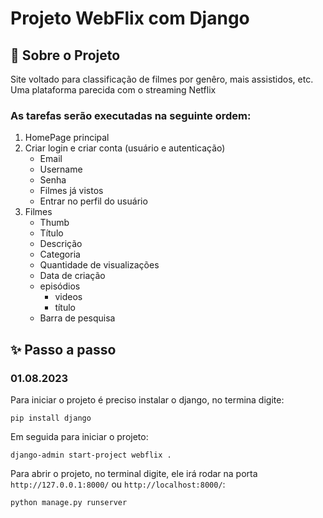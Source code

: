 # Projeto WebFlix com Django

## 📑 Sobre o Projeto
Site voltado para classificação de filmes por genêro, mais assistidos, etc.
Uma plataforma parecida com o streaming Netflix

### As tarefas serão executadas na seguinte ordem:
1. HomePage principal
2. Criar login e criar conta (usuário e autenticação)
    - Email
    - Username
    - Senha
    - Filmes já vistos
    - Entrar no perfil do usuário
3. Filmes
    - Thumb
    - Título
    - Descrição
    - Categoria
    - Quantidade de visualizações
    - Data de criação
    - episódios
      - videos
      - título
    - Barra de pesquisa


## ✨ Passo a passo

### 01.08.2023
Para iniciar o projeto é preciso instalar o django, no termina digite:
```commandline
pip install django
```
Em seguida para iniciar o projeto:
```commandline
django-admin start-project webflix .
```
Para abrir o projeto, no terminal digite, ele irá rodar na porta `http://127.0.0.1:8000/` ou `http://localhost:8000/`:
```commandline
python manage.py runserver
```